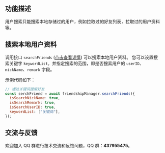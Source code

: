 ## 功能描述

用户搜索只能搜索本地存储过的用户，例如拉取过的好友列表，拉取过的用户资料等。

## 搜索本地用户资料

调用接口 `searchFriends` ([点击查看详情](https://comm.qq.com/im/doc/RN/zh/Api/V2TIMFriendshipManager/searchFriends.html)) 可以搜索本地用户资料。
您可以设置搜索关键字 `keywordList`，并指定搜索的范围，即是否搜索用户的 `userID`、`nickName`、`remark` 字段。

示例代码如下：

```javascript
// 通过关键词搜索好友
const serchFriend = await friendshipManager.searchFriends({
  isSearchNickName: true,
  isSearchRemark: true,
  isSearchUserID: true,
  keywordList: ["关键词"],
});
```

## 交流与反馈

欢迎加入 QQ 群进行技术交流和反馈问题，QQ 群：**437955475**。
